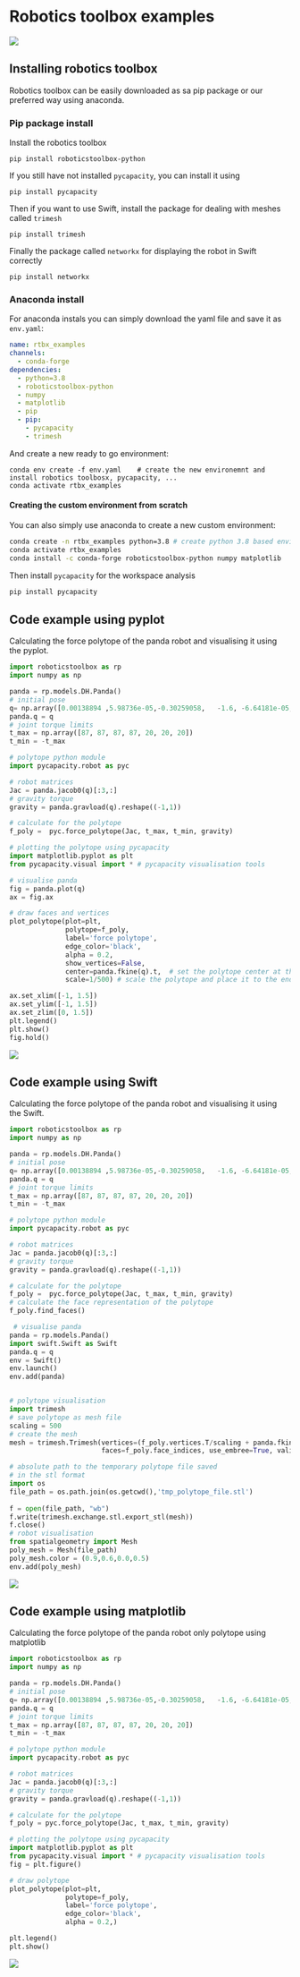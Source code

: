 # Robotics toolbox examples
![](https://github.com/petercorke/robotics-toolbox-python/raw/master/docs/figs/RobToolBox_RoundLogoB.png)


## Installing robotics toolbox

Robotics toolbox can be easily downloaded as sa pip package or our preferred way using anaconda.
### Pip package install

Install the robotics toolbox
```
pip install roboticstoolbox-python
```
If you still have not installed `pycapacity`, you can install it using
```
pip install pycapacity
```

Then if you want to use Swift, install the package for dealing with meshes called `trimesh`
```
pip install trimesh
```
Finally the package called `networkx` for displaying the robot in Swift correctly
```
pip install networkx
```


### Anaconda install

For anaconda instals you can simply download the yaml file and save it as `env.yaml`:
```yaml
name: rtbx_examples
channels:
  - conda-forge
dependencies:
  - python=3.8
  - roboticstoolbox-python
  - numpy
  - matplotlib
  - pip
  - pip:
    - pycapacity
    - trimesh
```
And create a new ready to go environment:
```
conda env create -f env.yaml    # create the new environemnt and install robotics toolbosx, pycapacity, ...
conda activate rtbx_examples
```

#### Creating the custom environment from scratch
You can also simply use anaconda to create a new custom environment:
```bash
conda create -n rtbx_examples python=3.8 # create python 3.8 based environment
conda activate rtbx_examples
conda install -c conda-forge roboticstoolbox-python numpy matplotlib 
```

Then install `pycapacity` for the workspace analysis
```bash
pip install pycapacity
```

## Code example using pyplot
Calculating the force polytope of the panda robot and visualising it using the pyplot.

```python
import roboticstoolbox as rp
import numpy as np

panda = rp.models.DH.Panda()
# initial pose
q= np.array([0.00138894 ,5.98736e-05,-0.30259058,   -1.6, -6.64181e-05,    1.56995,-5.1812e-05])
panda.q = q
# joint torque limits
t_max = np.array([87, 87, 87, 87, 20, 20, 20]) 
t_min = -t_max

# polytope python module
import pycapacity.robot as pyc

# robot matrices
Jac = panda.jacob0(q)[:3,:]
# gravity torque
gravity = panda.gravload(q).reshape((-1,1))

# calculate for the polytope
f_poly =  pyc.force_polytope(Jac, t_max, t_min, gravity)

# plotting the polytope using pycapacity
import matplotlib.pyplot as plt
from pycapacity.visual import * # pycapacity visualisation tools

# visualise panda
fig = panda.plot(q)
ax = fig.ax

# draw faces and vertices
plot_polytope(plot=plt, 
              polytope=f_poly, 
              label='force polytope',
              edge_color='black', 
              alpha = 0.2, 
              show_vertices=False,
              center=panda.fkine(q).t,  # set the polytope center at the end effector position
              scale=1/500) # scale the polytope and place it to the end-effector

ax.set_xlim([-1, 1.5])
ax.set_ylim([-1, 1.5])
ax.set_zlim([0, 1.5])
plt.legend()
plt.show()
fig.hold()
```
![](../images/rb_pyplot.png)

## Code example using Swift
Calculating the force polytope of the panda robot and visualising it using the Swift.

```python
import roboticstoolbox as rp
import numpy as np

panda = rp.models.DH.Panda()
# initial pose
q= np.array([0.00138894 ,5.98736e-05,-0.30259058,   -1.6, -6.64181e-05,    1.56995,-5.1812e-05])
panda.q = q
# joint torque limits
t_max = np.array([87, 87, 87, 87, 20, 20, 20]) 
t_min = -t_max

# polytope python module
import pycapacity.robot as pyc

# robot matrices
Jac = panda.jacob0(q)[:3,:]
# gravity torque
gravity = panda.gravload(q).reshape((-1,1))

# calculate for the polytope
f_poly =  pyc.force_polytope(Jac, t_max, t_min, gravity)
# calculate the face representation of the polytope
f_poly.find_faces()

 # visualise panda
panda = rp.models.Panda()
import swift.Swift as Swift
panda.q = q
env = Swift()
env.launch()
env.add(panda)


# polytope visualisation
import trimesh
# save polytope as mesh file
scaling = 500
# create the mesh
mesh = trimesh.Trimesh(vertices=(f_poly.vertices.T/scaling + panda.fkine(q).t),
                       faces=f_poly.face_indices, use_embree=True, validate=True)

# absolute path to the temporary polytope file saved 
# in the stl format
import os
file_path = os.path.join(os.getcwd(),'tmp_polytope_file.stl')
                  
f = open(file_path, "wb")
f.write(trimesh.exchange.stl.export_stl(mesh))
f.close()
# robot visualisation
from spatialgeometry import Mesh
poly_mesh = Mesh(file_path)
poly_mesh.color = (0.9,0.6,0.0,0.5)
env.add(poly_mesh)
```

![](../images/rb_swig.png)

## Code example using matplotlib
Calculating the force polytope of the panda robot only polytope using matplotlib

```python
import roboticstoolbox as rp
import numpy as np

panda = rp.models.DH.Panda()
# initial pose
q= np.array([0.00138894 ,5.98736e-05,-0.30259058,   -1.6, -6.64181e-05,    1.56995,-5.1812e-05])
panda.q = q
# joint torque limits
t_max = np.array([87, 87, 87, 87, 20, 20, 20]) 
t_min = -t_max

# polytope python module
import pycapacity.robot as pyc

# robot matrices
Jac = panda.jacob0(q)[:3,:]
# gravity torque
gravity = panda.gravload(q).reshape((-1,1))

# calculate for the polytope
f_poly = pyc.force_polytope(Jac, t_max, t_min, gravity)

# plotting the polytope using pycapacity
import matplotlib.pyplot as plt
from pycapacity.visual import * # pycapacity visualisation tools
fig = plt.figure()

# draw polytope
plot_polytope(plot=plt, 
              polytope=f_poly, 
              label='force polytope',
              edge_color='black', 
              alpha = 0.2,)

plt.legend()
plt.show()
```
![](../images/rb_matplotlib.png)